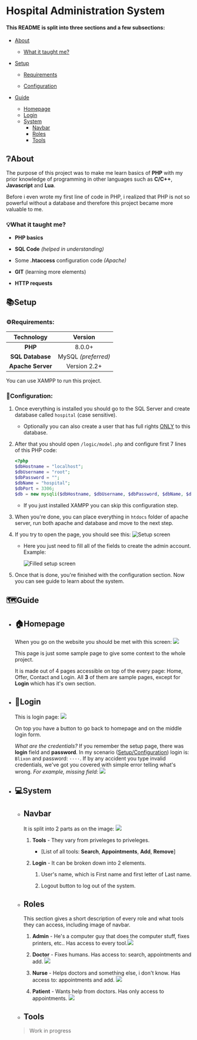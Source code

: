 # Hospital Administration System

#### This README is split into three sections and a few subsections:

- [About](#grey_questionabout)
  
  - [What it taught me?](#bulbwhat-it-taught-me)

- [Setup](#bookssetup)
  
  - [Requirements](#gearrequirements)
  
  - [Configuration](#wrenchconfiguration)

- [Guide](#world_mapguide)
  
  - [Homepage](#househomepage)
  - [Login](#page_facing_uplogin)
  - [System](#computersystem)
    - [Navbar](#navbar)
    - [Roles](#roles)
    - [Tools](#tools)

## :grey_question:About

The purpose of this project was to make me learn basics of **PHP** with my prior knowledge of programming in other languages such as **C/C++**, **Javascript** and **Lua**.

Before i even wrote my first line of code in PHP, i realized that PHP is not so powerful without a database and therefore this project became more valuable to me.

### :bulb:What it taught me?

- **PHP basics**

- **SQL Code** *(helped in understanding)*

- Some **.htaccess** configuration code *(Apache)*

- **GIT** (learning more elements)

- **HTTP requests**

## :books:Setup

### :gear:Requirements:

| Technology        | Version             |
|:-----------------:|:-------------------:|
| **PHP**           | 8.0.0+              |
| **SQL Database**  | MySQL *(preferred)* |
| **Apache Server** | Version 2.2+        |

You can use XAMPP to run this project.

### :wrench:Configuration:

1. Once everything is installed you should go to the SQL Server and create database called `hospital` (case sensitive).
   
   - Optionally you can also create a user that has full rights <ins>ONLY</ins> to this database.

2. After that you should open `/logic/model.php` and configure first  7 lines of this PHP code: 
   
   ```php
   <?php
   $dbHostname = "localhost";
   $dbUsername = "root";
   $dbPassword = "";
   $dbName = "hospital";
   $dbPort = 3306;
   $db = new mysqli($dbHostname, $dbUsername, $dbPassword, $dbName, $dbPort);
   ```
   
   - If you just installed XAMPP you can skip this configuration step.

3. When you're done, you can place everything in `htdocs` folder of apache server, run both apache and database and move to the next step.

4. If you try to open the page, you should see this: ![Setup screen](README/Setup.png)
   
   - Here you just need to fill all of the fields to create the admin account. Example:
     
     ![Filled setup screen](README/Filled%20Setup.png)

5. Once that is done, you're finished with the configuration section. Now you can see guide to learn about the system.

## :world_map:Guide

- ## :house:Homepage
  
  When you go on the website you should be met with this screen: ![](README/Homepage.png)
  
  This page is just some sample page to give some context to the whole project.
  
  It is made out of 4 pages accessible on top of the every page: Home, Offer, Contact and Login. All **3** of them are sample pages, except for **Login** which has it's own section.

- ## :page_facing_up:Login
  
  This is login page: ![](README/Login.png)
  
  On top you have a button to go back to homepage and on the middle login form.
  
  *What are the credentials?* If you remember the setup page, there was **login** field and **password**. In my scenario ([Setup/Configuration](#wrenchconfiguration)) login is: `Blixon` and password: <code>····</code>. If by any accident you type invalid credentials, we've got you covered with simple error telling what's wrong. *For example, missing field:* ![](README/LoginError.png)

- ## :computer:System
  
  - ## Navbar
    
    It is split into 2 parts as on the image: ![](README/Navbar.png)
    
    1. **Tools** - They vary from priveleges to priveleges.
       
       - [List of all tools: **Search**, **Appointments**, **Add**, **Remove**]
    
    2. **Login** - It can be broken down into 2 elements.
       
       1. User's name, which is First name and first letter of Last name.
       
       2. Logout button to log out of the system.
  
  - ## Roles
    
    This section gives a short description of every role and what tools they can access, including image of navbar.
    
    1. **Admin** - He's a computer guy that does the computer stuff, fixes printers, etc.. Has access to every tool.![](README/AdminNav.png)
    
    2. **Doctor** - Fixes humans. Has access to: search, appointments and add. ![](README/DoctorNav.png)
    
    3. **Nurse** - Helps doctors and something else, i don't know. Has access to: appointments and add. ![](README/NurseNav.png)
    
    4. **Patient** - Wants help from doctors. Has only access to appointments. ![](README/PatientNav.png)
  
  - ## Tools
  
  > Work in progress
